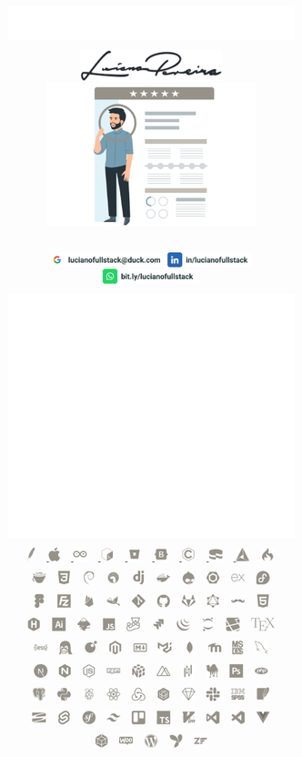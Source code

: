 <p align="center">
  <a href="https://lucianofullstack.github.io/lucianopereira">
    <img src="./assets/lucianopereira.svg" alt="Luciano Pereira">
  </a>
</p>
<p align="center">
  <a href="https://lucianofullstack.github.io/lucianopereira">
    <img src="./assets/signature.svg" width="250px" alt="Luciano Pereira Signature">
    <br>
    <img src="./assets/resume.svg" height="250px" alt="Luciano Pereira Resume">
  </a>
</p>
<br>
<p align="center">
    <a href="mailto:lucianofullstack@duck.com?subject=I%20saw%20your%20GitHub%20Profilee&body=Hi,%20Luciano%20"><img height="26px" src="./assets/mail.svg" alt="mail"></a>
    <a href="https://www.linkedin.com/in/lucianofullstack"><img height="26px" src="./assets/linkedin.svg" alt="LinkedIn"></a>
    <a href="https://bit.ly/lucianofullstack"><img height="26px" src="./assets/whatsapp.svg" alt="whatsapp"></a>
</p>
<p align="center">
  <img src="github-metrics.svg">
</p>
<p align="center">      <a href="https://apache.org/">                      <img height="24px" src="./assets/icons/apache.svg"    alt="Apache"></a>
&nbsp;&nbsp;&nbsp;&nbsp;<a href="https://apple.com">                        <img height="24px" src="./assets/icons/apple.svg"     alt="Apple"></a>
&nbsp;&nbsp;&nbsp;&nbsp;<a href="https://www.arduino.cc/">                  <img height="24px" src="./assets/icons/arduino.svg"   alt="Arduino"></a>
&nbsp;&nbsp;&nbsp;&nbsp;<a href="https://www.gnu.org/software/bash/">       <img height="24px" src="./assets/icons/bash.svg"      alt="bash"></a>
&nbsp;&nbsp;&nbsp;&nbsp;<a href="https://bitbucket.org">                    <img height="24px" src="./assets/icons/bitbucket.svg" alt="Bitbucket"></a>
&nbsp;&nbsp;&nbsp;&nbsp;<a href="https://getbootstrap.com/">                <img height="24px" src="./assets/icons/bootstrap.svg" alt="bootstrap"></a>
&nbsp;&nbsp;&nbsp;&nbsp;<a href="https://www.open-std.org/jtc1/sc22/wg14/"> <img height="24px" src="./assets/icons/c.svg"         alt="c language"></a>
&nbsp;&nbsp;&nbsp;&nbsp;<a href="https://cakephp.org/">                     <img height="24px" src="./assets/icons/cakephp.svg"   alt="cake php"></a>
&nbsp;&nbsp;&nbsp;&nbsp;<a href="https://cmake.org/">                       <img height="24px" src="./assets/icons/cmake.svg"     alt="c make"></a>
&nbsp;&nbsp;&nbsp;&nbsp;<a href="https://codeigniter.com/"><img height="24px" src="./assets/icons/codeigniter.svg"  alt="code igniter"></a>
</p><p align="center">  <a href="https://coffeescript.org/"><img height="24px" src="./assets/icons/coffeescript.svg" alt="coffee script"></a>
&nbsp;&nbsp;&nbsp;&nbsp;<a href="https://www.w3.org/TR/2001/WD-css3-roadmap-20010523/"><img height="24px" src="./assets/icons/css3.svg"         alt="css3"></a>
&nbsp;&nbsp;&nbsp;&nbsp;<a href="https://www.debian.org/"><img height="24px" src="./assets/icons/debian.svg"       alt="debian"></a>
&nbsp;&nbsp;&nbsp;&nbsp;<a href="https://deno.land/"><img height="24px" src="./assets/icons/denojs.svg"       alt="denojs"></a>
&nbsp;&nbsp;&nbsp;&nbsp;<a href="https://www.djangoproject.com/"><img height="24px" src="./assets/icons/django.svg"       alt="django"></a>
&nbsp;&nbsp;&nbsp;&nbsp;<a href="https://www.docker.com/"><img height="24px" src="./assets/icons/docker.svg"       alt="docker"></a>
&nbsp;&nbsp;&nbsp;&nbsp;<a href="https://www.drupal.org/"><img height="24px" src="./assets/icons/drupal.svg"       alt="drupal"></a>
&nbsp;&nbsp;&nbsp;&nbsp;<a href="https://eslint.org/"><img height="24px" src="./assets/icons/eslint.svg"       alt="eslint"></a>
&nbsp;&nbsp;&nbsp;&nbsp;<a href="https://expressjs.com/"><img height="24px" src="./assets/icons/express.svg"      alt="express"></a>
&nbsp;&nbsp;&nbsp;&nbsp;<a href="https://getfedora.org/es/"><img height="24px" src="./assets/icons/fedora.svg"       alt="fedora"></a>
</p><p align="center">  <a href="https://www.figma.com/"><img height="24px" src="./assets/icons/figma.svg"        alt="figma"></a>
&nbsp;&nbsp;&nbsp;&nbsp;<a href="https://filezilla-project.org/"><img height="24px" src="./assets/icons/filezilla.svg"    alt="filezilla"></a>
&nbsp;&nbsp;&nbsp;&nbsp;<a href="https://firebase.google.com/?hl=es"><img height="24px" src="./assets/icons/firebase.svg"     alt="firbase"></a>
&nbsp;&nbsp;&nbsp;&nbsp;<a href="https://www.gimp.org/"><img height="24px" src="./assets/icons/gimp.svg"         alt="gimp"></a>
&nbsp;&nbsp;&nbsp;&nbsp;<a href="https://git-scm.com/"><img height="24px" src="./assets/icons/git.svg"          alt="git"></a>
&nbsp;&nbsp;&nbsp;&nbsp;<a href="https://github.com/thisIsMySourceCode"><img height="24px" src="./assets/icons/github.svg"       alt="github"></a>
&nbsp;&nbsp;&nbsp;&nbsp;<a href="https://about.gitlab.com/"><img height="24px" src="./assets/icons/gitlab.svg"       alt="gitlab"></a>
&nbsp;&nbsp;&nbsp;&nbsp;<a href="https://graphql.org/"><img height="24px" src="./assets/icons/graphql.svg"      alt="graphsql"></a>
&nbsp;&nbsp;&nbsp;&nbsp;<a href="https://handlebarsjs.com/"><img height="24px" src="./assets/icons/handlebars.svg"   alt="handlebars"></a>
&nbsp;&nbsp;&nbsp;&nbsp;<a href="https://html.spec.whatwg.org/"><img height="24px" src="./assets/icons/html5.svg"        alt="html5"></a>
</p><p align="center">  <a href="https://gohugo.io/"><img height="24px" src="./assets/icons/hugo.svg"         alt="hugo"></a>
&nbsp;&nbsp;&nbsp;&nbsp;<a href="https://www.adobe.com/ar/products/illustrator.html"><img height="24px" src="./assets/icons/illustrator.svg"  alt="illustrator"></a>
&nbsp;&nbsp;&nbsp;&nbsp;<a href="https://inkscape.org/es/"><img height="24px" src="./assets/icons/inkscape.svg"     alt="inkscape"></a>
&nbsp;&nbsp;&nbsp;&nbsp;<a href="https://developer.mozilla.org/en-US/docs/Web/JavaScript/Reference"><img height="24px" src="./assets/icons/javascript.svg"   alt="javascript"></a>
&nbsp;&nbsp;&nbsp;&nbsp;<a href="https://jestjs.io/"><img height="24px" src="./assets/icons/jest.svg"         alt="jest"></a>
&nbsp;&nbsp;&nbsp;&nbsp;<a href="https://www.atlassian.com/es/software/jira"><img height="24px" src="./assets/icons/jira.svg"         alt="jira"></a>
&nbsp;&nbsp;&nbsp;&nbsp;<a href="https://jquery.com/"><img height="24px" src="./assets/icons/jquery.svg"       alt="jquery"></a>
&nbsp;&nbsp;&nbsp;&nbsp;<a href="https://jupyter.org/"><img height="24px" src="./assets/icons/jupyter.svg"      alt="jupyter"></a>
&nbsp;&nbsp;&nbsp;&nbsp;<a href="https://laravel.com/"><img height="24px" src="./assets/icons/laravel.svg"      alt="laravel"></a>
&nbsp;&nbsp;&nbsp;&nbsp;<a href="https://www.latex-project.org/"><img height="24px" src="./assets/icons/latex.svg"        alt="latex"></a>
</p><p align="center">  <a href="https://lesscss.org/"><img height="24px" src="./assets/icons/less.svg"         alt="less"></a>
&nbsp;&nbsp;&nbsp;&nbsp;<a href="https://www.linuxfoundation.org/"><img height="24px" src="./assets/icons/linux.svg"        alt="linux"></a>
&nbsp;&nbsp;&nbsp;&nbsp;<a href="https://www.lua.org/"><img height="24px" src="./assets/icons/lua.svg"          alt="lua"></a>
&nbsp;&nbsp;&nbsp;&nbsp;<a href="https://about.magento.com/Magento-Commerce.html"><img height="24px" src="./assets/icons/magento.svg"      alt="magento"></a>
&nbsp;&nbsp;&nbsp;&nbsp;<a href="https://daringfireball.net/projects/markdown/"><img height="24px" src="./assets/icons/markdown.svg"     alt="markdown"></a>
&nbsp;&nbsp;&nbsp;&nbsp;<a href="https://mui.com/material-ui/"><img height="24px" src="./assets/icons/materialui.svg"   alt="materialui"></a>
&nbsp;&nbsp;&nbsp;&nbsp;<a href="https://www.mongodb.com/"><img height="24px" src="./assets/icons/mongodb.svg"      alt="mongodb"></a>
&nbsp;&nbsp;&nbsp;&nbsp;<a href="https://moodle.org/"><img height="24px" src="./assets/icons/moodle.svg"       alt="moodle"></a>
&nbsp;&nbsp;&nbsp;&nbsp;<a href="http://freedos.org/"><img height="24px" src="./assets/icons/msdos.svg"        alt="msdos"></a>
&nbsp;&nbsp;&nbsp;&nbsp;<a href="https://www.mysql.com/"><img height="24px" src="./assets/icons/mysql.svg"        alt="mysql"></a>
</p><p align="center">  <a href="https://nextjs.org/"><img height="24px" src="./assets/icons/nextjs.svg"       alt="nextjs"></a>
&nbsp;&nbsp;&nbsp;&nbsp;<a href="https://nginx.org/en/"><img height="24px" src="./assets/icons/nginx.svg"        alt="nginx"></a>
&nbsp;&nbsp;&nbsp;&nbsp;<a href="https://nodejs.org/en/"><img height="24px" src="./assets/icons/nodejs.svg"       alt="nodejs"></a>
&nbsp;&nbsp;&nbsp;&nbsp;<a href="https://www.npmjs.com/"><img height="24px" src="./assets/icons/npm.svg"          alt="npm"></a>
&nbsp;&nbsp;&nbsp;&nbsp;<a href="https://numpy.org/"><img height="24px" src="./assets/icons/numpy.svg"        alt="numpy"></a>
&nbsp;&nbsp;&nbsp;&nbsp;<a href="https://nuxtjs.org/"><img height="24px" src="./assets/icons/nuxtjs.svg"       alt="nuxtjs"></a>
&nbsp;&nbsp;&nbsp;&nbsp;<a href="https://pandafw.github.io/panda/index_en.html"><img height="24px" src="./assets/icons/pandas.svg"       alt="pandas"></a>
&nbsp;&nbsp;&nbsp;&nbsp;<a href="https://www.perl.org/"><img height="24px" src="./assets/icons/perl.svg"         alt="perl"></a>
&nbsp;&nbsp;&nbsp;&nbsp;<a href="https://www.adobe.com/la/products/photoshop.html"><img height="24px" src="./assets/icons/photoshop.svg"    alt="photoshop"></a>
&nbsp;&nbsp;&nbsp;&nbsp;<a href="https://www.php.net/"><img height="24px" src="./assets/icons/php.svg"          alt="php"></a>
</p><p align="center">  <a href="https://www.postgresql.org/"><img height="24px" src="./assets/icons/postgresql.svg"   alt="postgresql"></a>
&nbsp;&nbsp;&nbsp;&nbsp;<a href="https://www.python.org/"><img height="24px" src="./assets/icons/python.svg"       alt="python"></a>
&nbsp;&nbsp;&nbsp;&nbsp;<a href="https://www.raspberrypi.com/"><img height="24px" src="./assets/icons/raspberrypi.svg"  alt="raspberry pi"></a>
&nbsp;&nbsp;&nbsp;&nbsp;<a href="https://reactjs.org/"><img height="24px" src="./assets/icons/react.svg"        alt="react"></a>
&nbsp;&nbsp;&nbsp;&nbsp;<a href="https://redux.js.org/"><img height="24px" src="./assets/icons/redux.svg"        alt="redux"></a>
&nbsp;&nbsp;&nbsp;&nbsp;<a href="https://sequelize.org/"><img height="24px" src="./assets/icons/sequelize.svg"    alt="sequelize"></a>
&nbsp;&nbsp;&nbsp;&nbsp;<a href="https://www.sketch.com/"><img height="24px" src="./assets/icons/sketch.svg"       alt="sketch"></a>
&nbsp;&nbsp;&nbsp;&nbsp;<a href="https://slack.com"><img height="24px" src="./assets/icons/slack.svg"        alt="slack"></a>
&nbsp;&nbsp;&nbsp;&nbsp;<a href="https://www.ibm.com/spss"><img height="24px" src="./assets/icons/spss.svg"         alt="spss"></a>
&nbsp;&nbsp;&nbsp;&nbsp;<a href="https://www.sqlite.org/index.html"><img height="24px" src="./assets/icons/sqlite.svg"       alt="sqlite"></a>
</p><p align="center">  <a href="https://subversion.apache.org/"><img height="24px" src="./assets/icons/subversion.svg"   alt="subversion"></a>
&nbsp;&nbsp;&nbsp;&nbsp;<a href="https://svelte.dev/"><img height="24px" src="./assets/icons/svelte.svg"       alt="svelte"></a>
&nbsp;&nbsp;&nbsp;&nbsp;<a href="https://symfony.com/"><img height="24px" src="./assets/icons/symfony.svg"      alt="symphony"></a>
&nbsp;&nbsp;&nbsp;&nbsp;<a href="https://tailwindcss.com/"><img height="24px" src="./assets/icons/tailwindcss.svg"  alt="tailwindcss"></a>
&nbsp;&nbsp;&nbsp;&nbsp;<a href="https://trello.com/"><img height="24px" src="./assets/icons/trello.svg"       alt="trello"></a>
&nbsp;&nbsp;&nbsp;&nbsp;<a href="https://www.typescriptlang.org/"><img height="24px" src="./assets/icons/typescript.svg"   alt="typescript"></a>
&nbsp;&nbsp;&nbsp;&nbsp;<a href="https://www.vim.org"><img height="24px" src="./assets/icons/vim.svg"          alt="vim"></a>
&nbsp;&nbsp;&nbsp;&nbsp;<a href="https://visualstudio.microsoft.com/"><img height="24px" src="./assets/icons/visualstudio.svg" alt="visualstudio"></a>
&nbsp;&nbsp;&nbsp;&nbsp;<a href="https://code.visualstudio.com/"><img height="24px" src="./assets/icons/vscode.svg"       alt="vscode"></a>
&nbsp;&nbsp;&nbsp;&nbsp;<a href="https://vuejs.org/"><img height="24px" src="./assets/icons/vuejs.svg"        alt="vuejs"></a>
</p><p align="center">  <a href="https://webpack.js.org/"><img height="24px" src="./assets/icons/webpack.svg"      alt="webpack"></a>
&nbsp;&nbsp;&nbsp;&nbsp;<a href="https://woocommerce.com/"><img height="24px" src="./assets/icons/woocommerce.svg"  alt="woocommerce"></a>
&nbsp;&nbsp;&nbsp;&nbsp;<a href="https://wordpress.org/"><img height="24px" src="./assets/icons/wordpress.svg"    alt="wordpress"></a>
&nbsp;&nbsp;&nbsp;&nbsp;<a href="https://www.yiiframework.com/"><img height="24px" src="./assets/icons/yii.svg"          alt="yii"></a>
&nbsp;&nbsp;&nbsp;&nbsp;<a href="https://framework.zend.com/"><img height="24px" src="./assets/icons/zend.svg"         alt="zend"></a>
</p>
